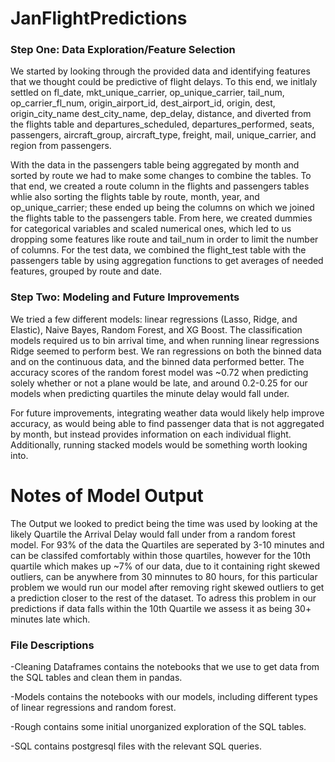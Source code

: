 # JanFlightPredictions

### Step One: Data Exploration/Feature Selection

We started by looking through the provided data and identifying features that we thought could be predictive of flight delays. To this end, we initlaly settled on fl_date, mkt_unique_carrier, op_unique_carrier, tail_num, op_carrier_fl_num, origin_airport_id, dest_airport_id, origin, dest, origin_city_name dest_city_name, dep_delay, distance, and diverted from the flights table and departures_scheduled, departures_performed, seats, passengers, aircraft_group, aircraft_type, freight, mail, unique_carrier, and region from passengers. 

With the data in the passengers table being aggregated by month and sorted by route we had to make some changes to combine the tables. To that end, we created a route column in the flights and passengers tables whlie also sorting the flights table by route, month, year, and op_unique_carrier; these ended up being the columns on which we joined the flights table to the passengers table. From here, we created dummies for categorical variables and scaled numerical ones, which led to us dropping some features like route and tail_num in order to limit the number of columns. For the test data, we combined the flight_test table with the passengers table by using aggregation functions to get averages of needed features, grouped by route and date.

### Step Two: Modeling and Future Improvements

We tried a few different models: linear regressions (Lasso, Ridge, and Elastic), Naive Bayes, Random Forest, and XG Boost. The classification models required us to bin arrival time, and when running linear regressions Ridge seemed to perform best. We ran regressions on both the binned data and on the continuous data, and the binned data performed better. The accuracy scores of the random forest model was ~0.72 when predicting solely whether or not a plane would be late, and around 0.2-0.25 for our models when predicting quartiles the minute delay would fall under.

For future improvements, integrating weather data would likely help improve accuracy, as would being able to find passenger data that is not aggregated by month, but instead provides information on each individual flight. Additionally, running stacked models would be something worth looking into.

# Notes of Model Output

The Output we looked to predict being the time was used by looking at the likely Quartile the Arrival Delay would fall under from a random forest model.  For 93% of the data the Quartiles are seperated by 3-10 minutes and can be classifed comfortably within those quartiles, however for the 10th quartile which makes up ~7% of our data, due to it containing right skewed outliers, can be anywhere from 30 minnutes to 80 hours, for this particular problem we would run our model after removing right skewed outliers to get a prediction closer to the rest of the dataset.  To adress this problem in our predictions if data falls within the 10th Quartile we assess it as being 30+ minutes late which. 

### File Descriptions
  -Cleaning Dataframes contains the notebooks that we use to get data from the SQL tables and clean them in pandas.
  
  -Models contains the notebooks with our models, including different types of linear regressions and random forest.
  
  -Rough contains some initial unorganized exploration of the SQL tables.

  -SQL contains postgresql files with the relevant SQL queries.

